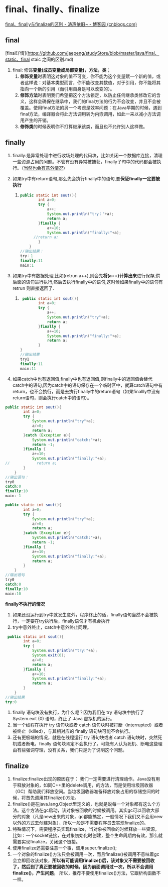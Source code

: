 # final、finally、finalize

[final、finally与finalize的区别 - 涛声依旧~ - 博客园 (cnblogs.com)](https://www.cnblogs.com/ktao/p/8586966.html)

## final

[final详情](https://github.com/jaepeng/studyStore/blob/master/java/final、static、final staic 之间的区别.md)

1. final: 修饰**变量(成员变量或局部变量)，方法，类**； 
   1. **修饰变量**时表明这对象的值不可变，你不能为这个变量赋一个新的值，或者这样说：对基本类型而言，你不能改变其数值，对于引用，你不能将其指向一个新的引用（而引用自身是可以改变的）。 
   2. **修饰方法**时表明我们希望把这个方法锁定，以防止任何继承类修改它的含义，这样会确保在继承中，我们的final方法的行为不会改变，并且不会被覆盖。使用final方法的另一个考虑是效率问题：在Java早期的时候，遇到final方法，编译器会将此方法调用转为内嵌调用，如此一来以减小方法调用产生的开销。
   3.  **修饰类**的时候表明你不打算继承该类，而且也不允许别人这样做。

## finally

1. finally:是异常处理中进行收场处理的代码块，比如关闭一个数据库连接，清理一些资源占用的问题。不管有没有异常被捕获，finally子句中的代码都会被执行。（[当然也会有意外情况](#finallyQuestion)）

2. 如果try中有return语句,那么先会执行finally中的语句,要**保证finally一定要被执行**

   1. ```java
      public static int sout(){
              int a=0;
              try {
                  a++;
                  System.out.println("try："+a);
                  return a;
              }finally {
                  a+=10;
                  System.out.println("finally:"+a);
      		//return a;
              }
          }
      //输出结果：
      try：1
      finally:11
      main:1
      ```

3. 如果try中有数据处理,比如(retrun a++),则会先**将(a++)计算出来**进行保存,供后面的语句进行执行,然后去执行finally中的语句,这时候如果finally中的语句有retrun 则直接返回了.

   1. ```java
       public static int sout(){
              int a=0;
              try {
                  a++;
                  System.out.println("try"+a);
                  return a;
              }finally {
                  a+=10;
                  System.out.println("finally:"+a);
                  return a;
              }
      }
      //输出结果
      try1
      finally:11
      main:11
      ```

4. 如果catch中也有返回值,finally中也有返回值,则finally中的返回值会替代catch中的语句,因为catch中的语句保存在一个临时区中，就算catch语句中有return，也不会执行，而是去执行finally中的return语句（如果finallly中没有return语句，则会执行catch中的语句）。

```java
public static int sout(){
        int a=0;
        try {
            System.out.println("try"+a);
            a/=0;
            return a;
        }catch (Exception e){
            System.out.println("catch:"+a);
            return -1;
        }finally {
            a+=10;
            System.out.println("finally:"+a);
//            return a;
        }
    }
//输出语句：
try0
catch:0
finally:10
main:-1
```

```java
public static int sout(){
        int a=0;
        try {
            System.out.println("try"+a);
            a/=0;
            return a;
        }catch (Exception e){
            System.out.println("catch:"+a);
            return -1;
        }finally {
            a+=10;
            System.out.println("finally:"+a);
            return a;
        }
    }
//输出语句
try0
catch:0
finally:10
main:10
```

<span id="finallyQuestion">**finally不执行的情况**</span>

1. 如果还没运行到try中就发生意外，程序终止的话，finally语句当然不会被执行，一定要在try执行后，finally语句才有机会执行
2. try中意外终止，catch中意外终止同理。

```java
 public static int sout(){
        int a=0;
        try {
            System.out.println("try:"+a);
            System.exit(0);
            a/=0;
            return a;
        }finally {
            a+=10;
            System.out.println("finally:"+a);
            return a;
        }
    }
//输出结果
try:0
```

1. finally 语句块没有执行，为什么呢？因为我们在 try 语句块中执行了 System.exit (0) 语句，终止了 Java 虚拟机的运行。
2. 当一个线程在执行 try 语句块或者 catch 语句块时被打断（interrupted）或者被终止（killed），与其相对应的 finally 语句块可能不会执行。
3. 还有更极端的情况，就是在线程运行 try 语句块或者 catch 语句块时，突然死机或者断电，finally 语句块肯定不会执行了。可能有人认为死机、断电这些理由有些强词夺理，没有关系，我们只是为了说明这个问题。



## finalize

1. finalize:finalize出现的原因在于： 我们一定需要进行清理动作。Java没有用于释放对象的，如同C++里的delete调用，的方法，而是使用垃圾回收器（GC）帮助我们释放空间。当垃圾回收器准备释放对象占用的存储空间的时候，将首先调用其finalize()方法。
2. finalize()是在java.lang.Object里定义的，也就是说每一个对象都有这么个方法。这个方法在gc启动，该对象被回收的时候被调用。其实gc可以回收大部分的对象（凡是new出来的对象，gc都能搞定，一般情况下我们又不会用new以外的方式去创建对象），所以一般是不需要程序员去实现finalize的。 
3. 特殊情况下，需要程序员实现finalize，当对象被回收的时候释放一些资源，比如：一个socket链接，在对象初始化时创建，整个生命周期内有效，那么就需要实现finalize，关闭这个链接。 
4. 使用finalize还需要注意一个事，调用super.finalize();
5. 一个对象的finalize()方法只会被调用一次，而且finalize()被调用不意味着gc会立即回收该对象，**所以有可能调用finalize()后，该对象又不需要被回收了，然后到了真正要被回收的时候，因为前面调用过一次，所以不会调用finalize()，产生问题**。 所以，推荐不要使用finalize()方法，它跟析构函数不一样。

